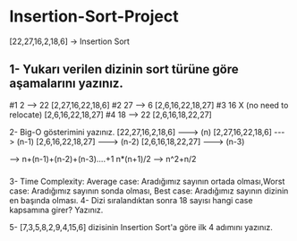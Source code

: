 # Insertion-Sort-Project

[22,27,16,2,18,6] -> Insertion Sort

## 1- Yukarı verilen dizinin sort türüne göre aşamalarını yazınız.
  #1 2 --> 22 [2,27,16,22,18,6]
  #2 27 --> 6 [2,6,16,22,18,27]
  #3 16 X (no need to relocate) [2,6,16,22,18,27]
  #4 18 --> 22 [2,6,16,18,22,27]
  
2- Big-O gösterimini yazınız.
[22,27,16,2,18,6] ---> (n) 
[2,27,16,22,18,6] ---> (n-1)
[2,6,16,22,18,27] ---> (n-2)
[2,6,16,18,22,27] ---> (n-3)
 
 
 --> n+(n-1)+(n-2)+(n-3)....+1 
 n*(n+1)/2 --> n^2+n/2
 
  ###
 

3- Time Complexity: Average case: Aradığımız sayının ortada olması,Worst case: Aradığımız sayının sonda olması, Best case: Aradığımız sayının dizinin en başında olması.
4- Dizi sıralandıktan sonra 18 sayısı hangi case kapsamına girer? Yazınız.


5- [7,3,5,8,2,9,4,15,6] dizisinin Insertion Sort'a göre ilk 4 adımını yazınız.
